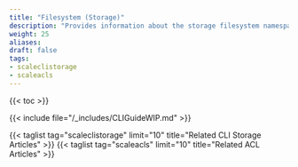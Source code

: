 ```yaml
---
title: "Filesystem (Storage)"
description: "Provides information about the storage filesystem namespace in the TrueNAS CLI. Includes command syntax and common commands."
weight: 25
aliases:
draft: false
tags:
- scaleclistorage
- scaleacls
---
```


{{< toc >}}

{{< include file="/_includes/CLIGuideWIP.md" >}}

{{< taglist tag="scaleclistorage" limit="10" title="Related CLI Storage Articles" >}}
{{< taglist tag="scaleacls" limit="10" title="Related ACL Articles" >}}
